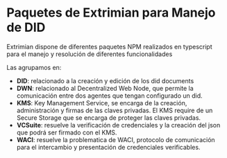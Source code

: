 # Paquetes de Extrimian para Manejo de DID

Extrimian dispone de diferentes paquetes NPM realizados en typescript para el manejo y resolución de diferentes funcionalidades

Las agrupamos en:

* **DID**: relacionado a la creación y edición de los did documents
* **DWN**: relacionado al Decentralized Web Node, que permite la comunicación entre dos agentes que tengan configurado un did.
* **KMS**: Key Management Service, se encarga de la creación, administración y firmas de las claves privadas. El KMS require de un Secure Storage que se encarga de proteger las claves privadas.
* **VCSuite**: resuelve la verificación de credenciales y la creación del json que podrá ser firmado con el KMS.
* **WACI**: resuelve la problematica de WACI, protocolo de comunicación para el intercambio y presentación de credenciales verificables.